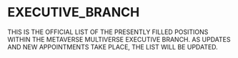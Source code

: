 # EXECUTIVE_BRANCH
THIS IS THE OFFICIAL LIST OF THE PRESENTLY FILLED POSITIONS WITHIN THE METAVERSE MULTIVERSE EXECUTIVE BRANCH. AS UPDATES AND NEW APPOINTMENTS TAKE PLACE, THE LIST WILL BE UPDATED. 
